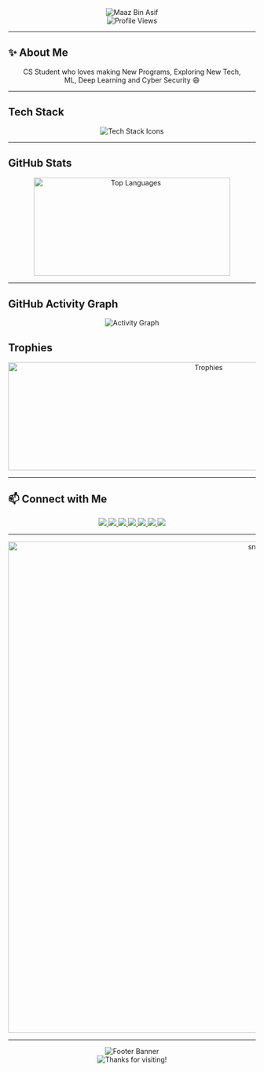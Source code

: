 <div align="center">
  <img src="assets/typing-header.svg" alt="Maaz Bin Asif" />
</div>

<div align="center">
  <img src="assets/view-counter.svg" alt="Profile Views"/>
</div>

---

## ✨ About Me

<div align="center" style="max-width: 800px; padding: 0 20px;">
CS Student who loves making New Programs, Exploring New Tech, ML, Deep Learning and Cyber Security 😄
</div>

---

## Tech Stack

<div align="center">
  <img src="assets/techstack-icons.svg" alt="Tech Stack Icons" />
</div>

---

## GitHub Stats

<p align="center">
  <img width="400" height="200" src="assets/top-langs.png" alt="Top Languages">
</p>

---

## GitHub Activity Graph

<div align="center">
  <img src="assets/activity-graph.svg" alt="Activity Graph" />
</div>

## Trophies

<p align="center">
  <img width="800" height="220" src="assets/trophies.svg" alt="Trophies" />
</p>

---

## 📫 Connect with Me

<div align="center">
  <a href="https://portfolio.maaz.me/" target="_blank">
    <img src="https://img.shields.io/badge/Portfolio-36725a?style=for-the-badge&logo=htmx&logoColor=white" />
  </a>
  <a href="https://maaz.me/" target="_blank">
    <img src="https://img.shields.io/badge/Website-36725a?style=for-the-badge&logo=webflow&logoColor=white" />
  </a>
  <a href="https://www.linkedin.com/in/maazbinasif" target="_blank">
    <img src="https://img.shields.io/badge/LinkedIn-36725a?style=for-the-badge&logo=linkedin&logoColor=white" />
  </a>
  <a href="https://github.com/Maaz-319" target="_blank">
    <img src="https://img.shields.io/badge/GitHub-36725a?style=for-the-badge&logo=github&logoColor=white" />
  </a>
  <a href="mailto:contactme.maaz.binasif@gmail.com" target="_blank">
    <img src="https://img.shields.io/badge/Email-36725a?style=for-the-badge&logo=gmail&logoColor=white" />
  </a>
  <a href="https://instagram.com/maaz.binasif" target="_blank">
    <img src="https://img.shields.io/badge/Instagram-36725a?style=for-the-badge&logo=instagram&logoColor=white" />
  </a>
  <a href="https://facebook.com/maaz.binaasif" target="_blank">
    <img src="https://img.shields.io/badge/Facebook-36725a?style=for-the-badge&logo=facebook&logoColor=white" />
  </a>
</div>

---

<p align="center">
  <img width="1000" src="assets/github-snake.svg" alt="snake"/>
</p>

---

<div align="center">
  <img src="assets/footer.svg" alt="Footer Banner" />
</div>

<div align="center">
  <img src="assets/thanks-typing.svg" alt="Thanks for visiting!" />
</div>
